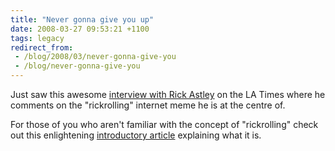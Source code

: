```yaml
---
title: "Never gonna give you up"
date: 2008-03-27 09:53:21 +1100
tags: legacy
redirect_from:
 - /blog/2008/03/never-gonna-give-you
 - /blog/never-gonna-give-you
---
```


Just saw this awesome <a href="http://latimesblogs.latimes.com/webscout/2008/03/rick-astley-kin.html">interview with Rick Astley</a> on the LA Times where he comments on the "rickrolling" internet meme he is at the centre of.

For those of you who aren't familiar with the concept of "rickrolling" check out this enlightening <a href="http://www.youtube.com/watch?v=oHg5SJYRHA0">introductory article</a> explaining what it is.
